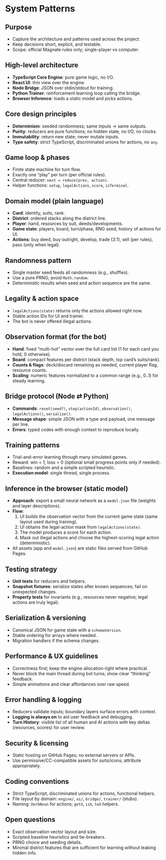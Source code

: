# System Patterns

## Purpose

- Capture the architecture and patterns used across the project.
- Keep decisions short, explicit, and testable.
- Scope: official Magnate rules only; single-player vs computer.

## High-level architecture

- **TypeScript Core Engine**: pure game logic, no I/O.
- **React UI**: thin view over the engine.
- **Node Bridge**: JSON over stdin/stdout for training.
- **Python Trainer**: reinforcement learning loop calling the bridge.
- **Browser Inference**: loads a static model and picks actions.

## Core design principles

- **Determinism**: seeded randomness; same inputs → same outputs.
- **Purity**: reducers are pure functions; no hidden state, no I/O, no clocks.
- **Immutability**: return new state; never mutate inputs.
- **Type safety**: strict TypeScript, discriminated unions for actions, no `any`.

## Game loop & phases

- Finite state machine for turn flow.
- Exactly one “play” per turn (per official rules).
- Central reducer: `next = reduce(prev, action)`.
- Helper functions: `setup`, `legalActions`, `score`, `isTerminal`.

## Domain model (plain language)

- **Card**: identity, suits, rank.
- **District**: ordered stacks along the district line.
- **Player**: hand, resources by suit, deeds/developments.
- **Game state**: players, board, turn/phase, RNG seed, history of actions for UI.
- **Actions**: buy deed, buy outright, develop, trade (3:1), sell (per rules), pass (only when legal).

## Randomness pattern

- Single master seed feeds all randomness (e.g., shuffles).
- Use a pure PRNG; avoid `Math.random`.
- Deterministic results when seed and action sequence are the same.

## Legality & action space

- `legalActions(state)` returns only the actions allowed right now.
- Stable action IDs for UI and trainer.
- The bot is never offered illegal actions.

## Observation format (for the bot)

- **Hand**: fixed “multi-hot” vector over the full card list (1 for each card you hold, 0 otherwise).
- **Board**: compact features per district (stack depth, top card’s suits/rank).
- **Counts & flags**: deck/discard remaining as needed, current player flag, resource counts.
- **Scaling**: numeric features normalized to a common range (e.g., 0..1) for steady learning.

## Bridge protocol (Node ⇄ Python)

- **Commands**: `reset(seed?)`, `step(actionId)`, `observation()`, `legalActions()`, `serialize()`.
- **Message shape**: simple JSON with a type and payload, one message per line.
- **Errors**: typed codes with enough context to reproduce locally.

## Training patterns

- Trial-and-error learning through many simulated games.
- Reward: win = 1, loss = 0 (optional small progress points only if needed).
- Baselines: random and a simple scripted heuristic.
- **Execution model**: single thread, single process.

## Inference in the browser (static model)

- **Approach**: export a small neural network as a `model.json` file (weights and layer descriptions).
- **Flow**:
  1. UI builds the observation vector from the current game state (same layout used during training).
  2. UI obtains the legal-action mask from `legalActions(state)`.
  3. The model produces a score for each action.
  4. Mask out illegal actions and choose the highest-scoring legal action (deterministic).
- All assets (app and `model.json`) are static files served from GitHub Pages.

## Testing strategy

- **Unit tests** for reducers and helpers.
- **Snapshot fixtures**: serialize states after known sequences; fail on unexpected changes.
- **Property tests** for invariants (e.g., resources never negative; legal actions are truly legal).

## Serialization & versioning

- Canonical JSON for game state with a `schemaVersion`.
- Stable ordering for arrays where needed.
- Migration handlers if the schema changes.

## Performance & UX guidelines

- Correctness first; keep the engine allocation-light where practical.
- Never block the main thread during bot turns; show clear “thinking” feedback.
- Simple animations and clear affordances over raw speed.

## Error handling & logging

- Reducers validate inputs; boundary layers surface errors with context.
- **Logging is always on** to aid user feedback and debugging.
- **Turn History**: visible list of all human and AI actions with key deltas (resources, scores) for user review.

## Security & licensing

- Static hosting on GitHub Pages; no external servers or APIs.
- Use permissive/CC-compatible assets for suits/icons; attribute appropriately.

## Coding conventions

- Strict TypeScript, discriminated unions for actions, functional helpers.
- File layout by domain: `engine/`, `ui/`, `bridge/`, `trainer/` (stubs).
- Naming: `VerbNoun` for actions; `getX`, `isX`, `toX` helpers.

## Open questions

- Exact observation vector layout and size.
- Scripted baseline heuristics and tie-breakers.
- PRNG choice and seeding details.
- Minimal district features that are sufficient for learning without leaking hidden info.
